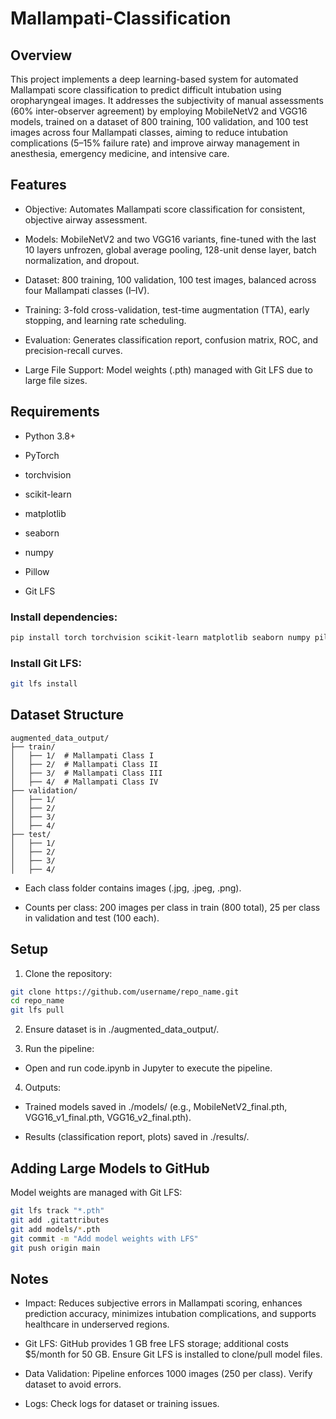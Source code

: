 # Mallampati-Classification
## Overview
This project implements a deep learning-based system for automated Mallampati score classification to predict difficult intubation using oropharyngeal images. It addresses the subjectivity of manual assessments (60% inter-observer agreement) by employing MobileNetV2 and VGG16 models, trained on a dataset of 800 training, 100 validation, and 100 test images across four Mallampati classes, aiming to reduce intubation complications (5–15% failure rate) and improve airway management in anesthesia, emergency medicine, and intensive care.

## Features 
- Objective: Automates Mallampati score classification for consistent, objective airway assessment.

- Models: MobileNetV2 and two VGG16 variants, fine-tuned with the last 10 layers unfrozen, global average pooling, 128-unit dense layer, batch normalization, and dropout.

- Dataset: 800 training, 100 validation, 100 test images, balanced across four Mallampati classes (I–IV).

- Training: 3-fold cross-validation, test-time augmentation (TTA), early stopping, and learning rate scheduling.

- Evaluation: Generates classification report, confusion matrix, ROC, and precision-recall curves.

- Large File Support: Model weights (.pth) managed with Git LFS due to large file sizes.

## Requirements

- Python 3.8+



- PyTorch



- torchvision



- scikit-learn



- matplotlib



- seaborn



- numpy



- Pillow



- Git LFS

### Install dependencies:
```bash
pip install torch torchvision scikit-learn matplotlib seaborn numpy pillow
```

### Install Git LFS:
```bash
git lfs install
```

## Dataset Structure
```plain
augmented_data_output/
├── train/
│   ├── 1/  # Mallampati Class I
│   ├── 2/  # Mallampati Class II
│   ├── 3/  # Mallampati Class III
│   ├── 4/  # Mallampati Class IV
├── validation/
│   ├── 1/
│   ├── 2/
│   ├── 3/
│   ├── 4/
├── test/
│   ├── 1/
│   ├── 2/
│   ├── 3/
│   ├── 4/
```
- Each class folder contains images (.jpg, .jpeg, .png).

-  Counts per class: 200 images per class in train (800 total), 25 per class in validation and test (100 each).

## Setup

1. Clone the repository:

```bash
git clone https://github.com/username/repo_name.git
cd repo_name
git lfs pull
```


2. Ensure dataset is in ./augmented_data_output/.



3. Run the pipeline:

- Open and run code.ipynb in Jupyter to execute the pipeline.


4. Outputs:





- Trained models saved in ./models/ (e.g., MobileNetV2_final.pth, VGG16_v1_final.pth, VGG16_v2_final.pth).



- Results (classification report, plots) saved in ./results/.

## Adding Large Models to GitHub

Model weights are managed with Git LFS:

```bash
git lfs track "*.pth"
git add .gitattributes
git add models/*.pth
git commit -m "Add model weights with LFS"
git push origin main
```

## Notes

- Impact: Reduces subjective errors in Mallampati scoring, enhances prediction accuracy, minimizes intubation complications, and supports healthcare in underserved regions.



- Git LFS: GitHub provides 1 GB free LFS storage; additional costs $5/month for 50 GB. Ensure Git LFS is installed to clone/pull model files.



- Data Validation: Pipeline enforces 1000 images (250 per class). Verify dataset to avoid errors.



- Logs: Check logs for dataset or training issues.
